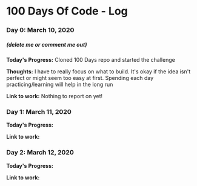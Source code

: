 # 100 Days Of Code - Log

### Day 0: March 10, 2020
##### (delete me or comment me out)

**Today's Progress:** Cloned 100 Days repo and started the challenge

**Thoughts:** I have to really focus on what to build. It's okay if the idea isn't perfect or might seem too easy at first. Spending each day practicing/learning will help in the long run

**Link to work:** Nothing to report on yet!

### Day 1: March 11, 2020

**Today's Progress:** 

**Link to work:** 

### Day 2: March 12, 2020

**Today's Progress:** 

**Link to work:** 
